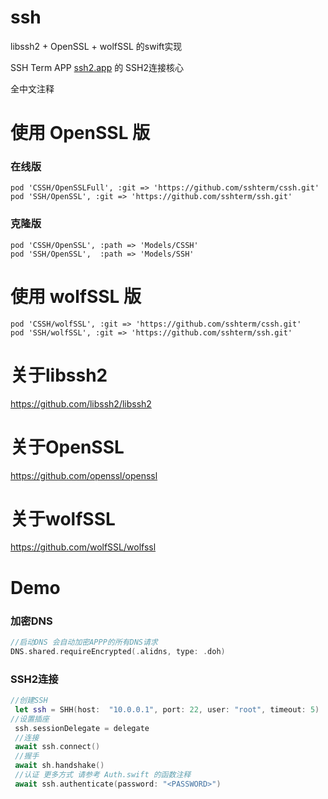 # ssh
libssh2 + OpenSSL + wolfSSL 的swift实现

SSH Term APP [ssh2.app](https://ssh2.app/) 的 SSH2连接核心

全中文注释

# 使用 OpenSSL 版


### 在线版

```
pod 'CSSH/OpenSSLFull', :git => 'https://github.com/sshterm/cssh.git'
pod 'SSH/OpenSSL', :git => 'https://github.com/sshterm/ssh.git'
```

### 克隆版

```
pod 'CSSH/OpenSSL', :path => 'Models/CSSH'
pod 'SSH/OpenSSL',  :path => 'Models/SSH'
```

# 使用 wolfSSL 版

```
pod 'CSSH/wolfSSL', :git => 'https://github.com/sshterm/cssh.git'
pod 'SSH/wolfSSL', :git => 'https://github.com/sshterm/ssh.git'
```

# 关于libssh2

https://github.com/libssh2/libssh2

# 关于OpenSSL

https://github.com/openssl/openssl

# 关于wolfSSL

https://github.com/wolfSSL/wolfssl

# Demo

### 加密DNS
```swift
//启动DNS 会自动加密APPP的所有DNS请求
DNS.shared.requireEncrypted(.alidns, type: .doh)
```

### SSH2连接
```swift
//创建SSH
 let ssh = SHH(host:  "10.0.0.1", port: 22, user: "root", timeout: 5)
//设置插座
 ssh.sessionDelegate = delegate
 //连接
 await ssh.connect()
 //握手
 await sh.handshake()
 //认证 更多方式 请参考 Auth.swift 的函数注释
 await ssh.authenticate(password: "<PASSWORD>")

```